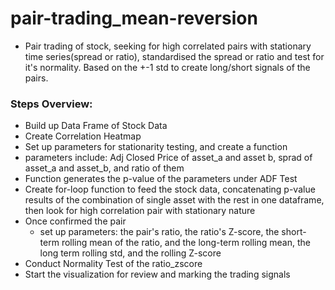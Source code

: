 # pair-trading_mean-reversion
- Pair trading of stock, seeking for high correlated pairs with stationary time series(spread or ratio), standardised the spread or ratio and test for it's normality. Based on the +-1 std to create long/short signals of the pairs.
### Steps Overview:
- Build up Data Frame of Stock Data
- Create Correlation Heatmap
- Set up parameters for stationarity testing, and create a function
 - parameters include: Adj Closed Price of asset_a and asset b, sprad of asset_a and asset_b, and ratio of them
 - Function generates the p-value of the parameters under ADF Test 
- Create for-loop function to feed the stock data, concatenating p-value results of the combination of single asset with the rest in one dataframe, then look for high correlation pair with stationary nature
- Once confirmed the pair
  - set up parameters: the pair's ratio, the ratio's Z-score, the short-term rolling mean of the ratio, and the long-term rolling mean, the long term rolling std, and the rolling Z-score
- Conduct Normality Test of the ratio_zscore
- Start the visualization for review and marking the trading signals
